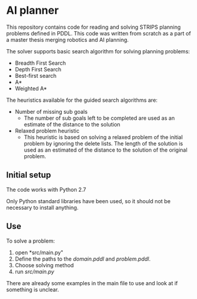 # AI planner
This repository contains code for reading and solving STRIPS planning problems defined in PDDL. This code was written from scratch as a part of a master thesis merging robotics and AI planning. 

The solver supports basic search algorithm for solving planning problems:
* Breadth First Search
* Depth First Search
* Best-first search
* A*
* Weighted A*

The heuristics available for the guided search algorithms are: 
* Number of missing sub goals
  * The number of sub goals left to be completed are used as an estimate of the distance to the solution
* Relaxed problem heuristic
  * This heuristic is based on solving a relaxed problem of the initial problem by ignoring the delete lists. The length of the solution is used as an estimated of the distance to the solution of the original problem.

## Initial setup
The code works with Python 2.7

Only Python standard libraries have been used, so it should not be necessary to install anything.

## Use
To solve a problem:
1. open *src/main.py"
2. Define the paths to the *domain.pddl* and *problem.pddl*. 
3. Choose solving method
4. run *src/main.py*

There are already some examples in the main file to use and look at if something is unclear.
